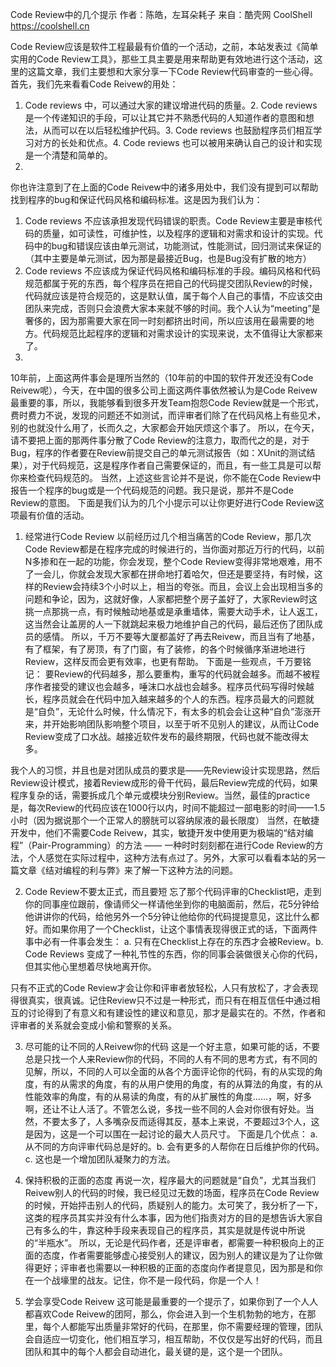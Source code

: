 Code Review中的几个提示
作者：陈皓，左耳朵耗子
来自：酷壳网 CoolShell https://coolshell.cn

Code Review应该是软件工程最最有价值的一个活动，之前，本站发表过《简单实用的Code Review工具》，那些工具主要是用来帮助更有效地进行这个活动，这里的这篇文章，我们主要想和大家分享一下Code Review代码审查的一些心得。
首先，我们先来看看Code Reivew的用处：
1. Code reviews 中，可以通过大家的建议增进代码的质量。2. Code reviews 是一个传递知识的手段，可以让其它并不熟悉代码的人知道作者的意图和想法，从而可以在以后轻松维护代码。3. Code reviews 也鼓励程序员们相互学习对方的长处和优点。4. Code reviews 也可以被用来确认自己的设计和实现是一个清楚和简单的。
2.
你也许注意到了在上面的Code Reivew中的诸多用处中，我们没有提到可以帮助找到程序的bug和保证代码风格和编码标准。这是因为我们认为：
1. Code reviews 不应该承担发现代码错误的职责。Code Review主要是审核代码的质量，如可读性，可维护性，以及程序的逻辑和对需求和设计的实现。代码中的bug和错误应该由单元测试，功能测试，性能测试，回归测试来保证的（其中主要是单元测试，因为那是最接近Bug，也是Bug没有扩散的地方）
2. Code reviews 不应该成为保证代码风格和编码标准的手段。编码风格和代码规范都属于死的东西，每个程序员在把自己的代码提交团队Review的时候，代码就应该是符合规范的，这是默认值，属于每个人自己的事情，不应该交由团队来完成，否则只会浪费大家本来就不够的时间。我个人认为“meeting”是奢侈的，因为那需要大家在同一时刻都挤出时间，所以应该用在最需要的地方。代码规范比起程序的逻辑和对需求设计的实现来说，太不值得让大家都来了。
3.
10年前，上面这两件事会是理所当然的（10年前的中国的软件开发还没有Code Reivew呢），今天，在中国的很多公司上面这两件事依然被认为是Code Reivew最重要的事，所以，我能够看到很多开发Team抱怨Code Review就是一个形式，费时费力不说，发现的问题还不如测试，而评审者们除了在代码风格上有些见术，别的也就没什么用了，长而久之，大家都会开始厌烦这个事了。
所以，在今天，请不要把上面的那两件事分散了Code Review的注意力，取而代之的是，对于Bug，程序的作者要在Review前提交自己的单元测试报告（如：XUnit的测试结果），对于代码规范，这是程序作者自己需要保证的，而且，有一些工具是可以帮你来检查代码规范的。
当然，上述这些言论并不是说，你不能在Code Review中报告一个程序的bug或是一个代码规范的问题。我只是说，那并不是Code Review的意图。
下面是我们认为的几个小提示可以让你更好进行Code Review这项最有价值的活动。

1. 经常进行Code Review
以前经历过几个相当痛苦的Code Review，那几次Code Review都是在程序完成的时候进行的，当你面对那近万行的代码，以前N多掺和在一起的功能，你会发现，整个Code Review变得非常地艰难，用不了一会儿，你就会发现大家都在拼命地打着哈欠，但还是要坚持，有时候，这样的Review会持续3个小时以上，相当的夸张。而且，会议上会出现相当多的问题和争论，因为，这就好像，人家都把整个房子盖好了，大家Review时这挑一点那挑一点，有时候触动地基或是承重墙体，需要大动手术，让人返工，这当然会让盖房的人一下就跳起来极力地维护自己的代码，最后还伤了团队成员的感情。
所以，千万不要等大厦都盖好了再去Reivew，而且当有了地基，有了框架，有了房顶，有了门窗，有了装修，的各个时候循序渐进地进行Review，这样反而会更有效率，也更有帮助。
下面是一些观点，千万要铭记：
要Review的代码越多，那么要重构，重写的代码就会越多。而越不被程序作者接受的建议也会越多，唾沫口水战也会越多。程序员代码写得时候越长，程序员就会在代码中加入越来越多的个人的东西。程序员最大的问题就是“自负”，无论什么时候，什么情况下，有太多的机会会让这种“自负”澎涨开来，并开始影响团队影响整个项目，以至于听不见别人的建议，从而让Code Review变成了口水战。越接近软件发布的最终期限，代码也就不能改得太多。

我个人的习惯，并且也是对团队成员的要求是——先Review设计实现思路，然后Review设计模式，接着Review成形的骨干代码，最后Review完成的代码，如果程序复杂的话，需要拆成几个单元或模块分别Review。当然，最佳的practice是，每次Review的代码应该在1000行以内，时间不能超过一部电影的时间——1.5小时（因为据说那个一个正常人的膀胱可以容纳尿液的最长限度）
当然，在敏捷开发中，他们不需要Code Reivew，其实，敏捷开发中使用更为极端的“结对编程”（Pair-Programming）的方法 —— 一种时时刻刻都在进行Code Review的方法，个人感觉在实际过程中，这种方法有点过了。另外，大家可以看看本站的另一篇文章《结对编程的利与弊》来了解一下这种方法的问题。

2. Code Review不要太正式，而且要短
忘了那个代码评审的Checklist吧，走到你的同事座位跟前，像请师父一样请他坐到你的电脑面前，然后，花5分钟给他讲讲你的代码，给他另外一个5分钟让他给你的代码提提意见，这比什么都好。而如果你用了一个Checklist，让这个事情表现得很正式的话，下面两件事中必有一件事会发生：
a. 只有在Checklist上存在的东西才会被Review。b. Code Reviews 变成了一种礼节性的东西，你的同事会装做很关心你的代码，但其实他心里想着尽快地离开你。

只有不正式的Code Review才会让你和评审者放轻松，人只有放松了，才会表现得很真实，很真诚。记住Review只不过是一种形式，而只有在相互信任中通过相互的讨论得到了有意义和有建设性的建议和意见，那才是最实在的。不然，作者和评审者的关系就会变成小偷和警察的关系。

3. 尽可能的让不同的人Reivew你的代码
这是一个好主意，如果可能的话，不要总是只找一个人来Review你的代码，不同的人有不同的思考方式，有不同的见解，所以，不同的人可以全面的从各个方面评论你的代码，有的从实现的角度，有的从需求的角度，有的从用户使用的角度，有的从算法的角度，有的从性能效率的角度，有的从易读的角度，有的从扩展性的角度……，啊，好多啊，还让不让人活了。不管怎么说，多找一些不同的人会对你很有好处。当然，不要太多了，人多嘴杂反而适得其反，基本上来说，不要超过3个人，这是因为，这是一个可以围在一起讨论的最大人员尺寸。
下面是几个优点：
a. 从不同的方向评审代码总是好的。b. 会有更多的人帮你在日后维护你的代码。c. 这也是一个增加团队凝聚力的方法。

4. 保持积极的正面的态度
再说一次，程序最大的问题就是“自负”，尤其当我们Reivew别人的代码的时候，我已经见过无数的场面，程序员在Code Review的时候，开始抨击别人的代码，质疑别人的能力。太可笑了，我分析了一下，这类的程序员其实并没有什么本事，因为他们指责对方的目的是想告诉大家自己有多么的牛，靠这种手段来表现自己的程序员，其实是就是传说中所说的“半瓶水”。
所以，无论是代码作者，还是评审者，都需要一种积极向上的正面的态度，作者需要能够虚心接受别人的建议，因为别人的建议是为了让你做得更好；评审者也需要以一种积极的正面的态度向作者提意见，因为那是和你在一个战壕里的战友。记住，你不是一段代码，你是一个人！

5. 学会享受Code Reivew
这可能是最重要的一个提示了，如果你到了一个人人都喜欢Code Reivew的团阿，那么，你会进入到一个生机勃勃的地方，在那里，每个人都能写出质量非常好的代码，在那里，你不需要经理的管理，团队会自适应一切变化，他们相互学习，相互帮助，不仅仅是写出好的代码，而且团队和其中的每个人都会自动进化，最关键的是，这个是一个团队。